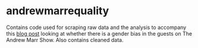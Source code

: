 # andrewmarrequality

Contains code used for scraping raw data and the analysis to accompany this [blog post](https://stuartlacy.co.uk/2019/06/24/is-the-andrew-marr-show-biased-towards-women/) looking at whether there is a gender bias in the guests on The Andrew Marr Show.
Also contains cleaned data.
